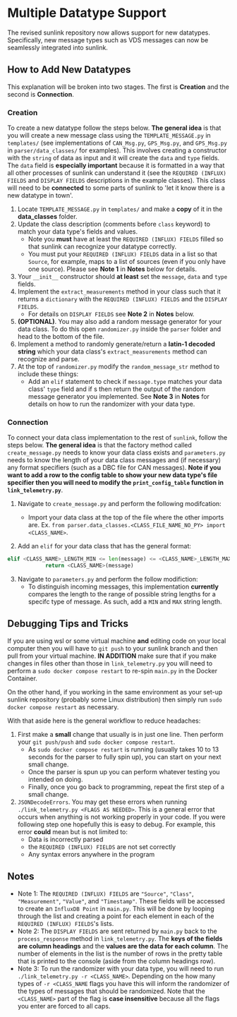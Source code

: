 # Multiple Datatype Support

The revised sunlink repository now allows support for new datatypes. Specifically, new message types such as VDS messages can now be seamlessly integrated into sunlink.

## How to Add New Datatypes
This explanation will be broken into two stages. The first is **Creation** and the second is **Connection**.

### Creation

To create a new datatype follow the steps below. **The general idea** is that you will create a new message class using the `TEMPLATE_MESSAGE.py` in `templates/` (see implementations of `CAN_Msg.py`, `GPS_Msg.py`, and `GPS_Msg.py` in `parser/data_classes/` for examples). This involves creating a constructor with the `string` of data as input and it will create the `data` and `type` fields. The `data` field is **especially important** because it is formatted in a way that all other processes of sunlink can understand it (see the `REQUIRED (INFLUX) FIELDS` and `DISPLAY FIELDS` descriptions in the example classes). This class will need to be **connected** to some parts of sunlink to 'let it know there is a new datatype in town'.

1. Locate `TEMPLATE_MESSAGE.py` in `templates/` and make a **copy** of it in the **data_classes** folder.
2. Update the class description (comments before `class` keyword) to match your data type's fields and values.
    - Note you **must** have at least the `REQUIRED (INFLUX) FIELDS` filled so that sunlink can recognize your datatype correctly.
    - You must put your `REQUIRED (INFLUX) FIELDS` data in a list so that `Source`, for example, maps to a list of sources (even if you only have one source). Please see **Note 1** in **Notes** below for details.
3. Your `__init__` constructor should **at least** set the `message`, `data` and `type` fields.
4. Implement the `extract_measurements` method in your class such that it returns a `dictionary` with the `REQUIRED (INFLUX) FIELDS` and the `DISPLAY FIELDS`.
    - For details on `DISPLAY FIELDS` see **Note 2** in **Notes** below.
5. **(OPTIONAL)**. You may also add a random message generator for your data class. To do this open `randomizer.py` inside the `parser` folder and head to the bottom of the file.
6. Implement a method to randomly generate/return a **latin-1 decoded string** which your data class's `extract_measurements` method can recognize and parse.
7. At the top of `randomizer.py` modify the `random_message_str` method to include these things:
    - Add an `elif` statement to check if `message.type` matches your data class' `type` field and if s then return the output of the random message generator you implemented. See **Note 3** in **Notes** for details on how to run the randomizer with your data type.

### Connection
To connect your data class implementation to the rest of `sunlink`, follow the steps below. **The general idea** is that the factory method called `create_message.py` needs to know your data class exists and `parameters.py` needs to know the length of your data class messages and (if necessary) any format specifiers (such as a DBC file for CAN messages). **Note if you want to add a row to the config table to show your new data type's file specifier then you will need to modify the `print_config_table` function in `link_telemetry.py`**.

1. Navigate to `create_message.py` and perform the following modifcation:
    - Import your data class at the top of the file where the other imports are. Ex. ```from parser.data_classes.<CLASS_FILE_NAME_NO_PY> import <CLASS_NAME>```.

2. Add an `elif` for your data class that has the general format:
```python
elif <CLASS_NAME>_LENGTH_MIN <= len(message) <= <CLASS_NAME>_LENGTH_MAX: 
            return <CLASS_NAME>(message)  
```

3. Navigate to `parameters.py` and perform the follow modifiction:
    - To distinguish incoming messages, this implementation **currently** compares the length to the range of possible string lengths for a specifc type of message. As such, add a `MIN` and `MAX` string length.

## Debugging Tips and Tricks
If you are using wsl or some virtual machine **and** editing code on your local computer then you will have to `git push` to your sunlink branch and then pull from your virtual machine. **IN ADDITION** make sure that if you make changes in files other than those in `link_telemetry.py` you will need to perform a `sudo docker compose restart` to re-spin `main.py` in the Docker Container. 

On the other hand, if you working in the same environment as your set-up sunlink repository (probably some Linux distribution) then simply run `sudo docker compose restart` as necessary.

With that aside here is the general workflow to reduce headaches:
1. First make a **small** change that usually is in just one line. Then perform your `git push/push` and `sudo docker compose restart`. 
    - As `sudo docker compose restart` is running (usually takes 10 to 13 seconds for the parser to fully spin up), you can start on your next small change.
    - Once the parser is spun up you can perform whatever testing you intended on doing.
    - Finally, once you go back to programming, repeat the first step of a small change.
2. `JSONDecodeErrors`. You may get these errors when running `./link_telemetry.py <FLAGS AS NEEDED>`. This is a general error that occurs when anything is not working properly in your code. If you were following step one hopefully this is easy to debug. For example, this error **could** mean but is not limited to:
    - Data is incorrectly parsed
    - the `REQUIRED (INFLUX) FIELDS` are not set correctly
    - Any syntax errors anywhere in the program

## Notes
* Note 1: The `REQUIRED (INFLUX) FIELDS` are `"Source"`, `"Class"`, `"Measurement"`, `"Value"`, and `"Timestamp"`. These fields will be accessed to create an `InfluxDB Point` in `main.py`. This will be done by looping through the list and creating a point for each element in each of the `REQUIRED (INFLUX) FIELDS`'s lists.
* Note 2: The `DISPLAY FIELDS` are sent returned by `main.py` back to the `process_response` method in `link_telemetry.py`. The **keys of the fields are column headings** and the **values are the data for each column**. The number of elements in the list is the number of rows in the pretty table that is printed to the console (aside from the column headings row). 
* Note 3: To run the randomizer with your data type, you will need to run `./link_telemetry.py -r <CLASS_NAME>`. Depending on the how many types of `-r <CLASS_NAME` flags you have this will inform the randomizer of the types of messages that should be randomized. Note that the `<CLASS_NAME>` part of the flag is **case insensitive** because all the flags you enter are forced to all caps.
